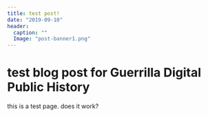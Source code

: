 ```yaml
---
title: test post! 
date: "2019-09-10" 
header:
  caption: ""
  Image: "post-banner1.png"
---
```

# test blog post for Guerrilla Digital Public History 
this is a test page. does it work? 
